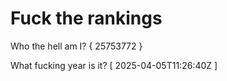 # Fuck the rankings

Who the hell am I?
{ 25753772 }

What fucking year is it?
[ 2025-04-05T11:26:40Z ]
